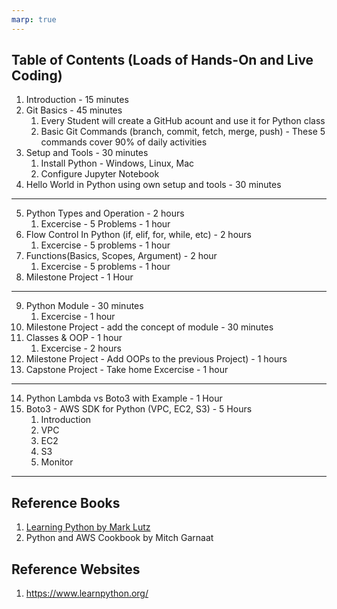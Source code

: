 ```yaml
---
marp: true
---
```


## Table of Contents (Loads of Hands-On and Live Coding)
1. Introduction - 15 minutes
2. Git Basics - 45 minutes
   1. Every Student will create a GitHub acount and use it for Python class
   2. Basic Git Commands (branch, commit, fetch, merge, push) - These 5 commands cover 90% of daily activities
3. Setup and Tools - 30 minutes
   1. Install Python - Windows, Linux, Mac
   2. Configure Jupyter Notebook
4. Hello World in Python using own setup and tools - 30 minutes
---
5. Python Types and Operation -  2 hours
   1. Excercise - 5 Problems - 1 hour  
6. Flow Control In Python (if, elif, for, while, etc) - 2 hours
   1. Excercise - 5 problems - 1 hour
7. Functions(Basics, Scopes, Argument) - 2 hour
   1. Excercise - 5 problems - 1 hour
8. Milestone Project - 1 Hour
---
9.  Python Module - 30 minutes
    1.  Excercise - 1 hour
10. Milestone Project - add the concept of module - 30 minutes
11. Classes & OOP - 1 hour
    1.  Excercise - 2 hours
12. Milestone Project - Add OOPs to the previous Project) - 1 hours
13. Capstone Project - Take home Excercise - 1 hour
---
14. Python Lambda vs Boto3 with Example - 1 Hour
15. Boto3 -  AWS SDK for Python (VPC, EC2, S3) - 5 Hours
    1.  Introduction
    2.  VPC
    3.  EC2
    4.  S3
    5.  Monitor

---

## Reference Books
1. [Learning Python by Mark Lutz](https://cfm.ehu.es/ricardo/docs/python/Learning_Python.pdf)
2. Python and AWS Cookbook by Mitch Garnaat

## Reference Websites
1. https://www.learnpython.org/ 